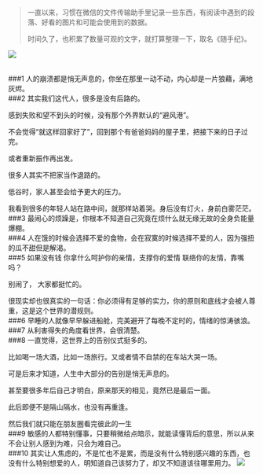 >一直以来，习惯在微信的文件传输助手里记录一些东西，有阅读中遇到的段落、好看的图片和可能会使用到的数据。
>
>时间久了，也积累了数量可观的文字，就打算整理一下，取名《随手纪》。

![](https://upload-images.jianshu.io/upload_images/6943526-c52f03b439a72cd0.gif?imageMogr2/auto-orient/strip)

<br/>
###1
人的崩溃都是悄无声息的，你坐在那里一动不动，内心却是一片狼藉，满地灰烬。
<br/>
###2
其实我们这代人，很多是没有后路的。

感到失败和望不到头的时候，没有那个外界默认的“避风港”。

不会觉得“就这样回家好了”，回到那个有爸爸妈妈的屋子里，把接下来的日子过完。

或者重新振作再出发。

很多人其实不把家当作退路的。

低谷时，家人甚至会给予更大的压力。

我看到很多的年轻人站在路中间，就那样站着哭。身后没有灯火，身前白雾茫茫。
<br/>
###3 
最闹心的烦躁是，你根本不知道自己究竟在烦什么就无缘无故的全身负能量爆棚。
<br/>
###4
人在饿的时候会选择不爱的食物，会在寂寞的时候选择不爱的人，因为强扭的瓜不甜但是解渴。
<br/>
###5
如果没有钱 你拿什么呵护你的亲情，支撑你的爱情 联络你的友情，靠嘴吗？

别闹了， 大家都挺忙的。

很现实却也很真实的一句话：你必须得有足够的实力，你的原则和底线才会被人尊重，这是这个世界的潜规则。
<br/>
###6
早睡的人就像早早躲进船舱，完美避开了每晚不定时的，情绪的惊涛骇浪。
<br/>
###7
从利害得失的角度看世界，会很清楚。
<br/>
###8
一直觉得，这世界上的告别仪式挺多的。

比如喝一场大酒，比如一场旅行。又或者情不自禁的在车站大哭一场。

可是后来才知道，人生中大部分的告别是悄无声息的。

甚至要很多年后自己才明白，原来那天的相见，竟然已是最后一面。

此后即便不是隔山隔水，也没有再重逢。

然后我们就只能在朋友圈看完彼此的一生
<br/>
###9
敏感的人都特别懂事，只要稍微给点暗示，就能读懂背后的意思，所以从来不会让别人感到为难，只会为难自己。
<br/>
###10
其实让人焦虑的，不是忙也不是累，而是没有什么特别感兴趣的东西，也没有什么特别想爱的人，明知道自己该努力了，却又不知道该往哪里用力。
![](https://upload-images.jianshu.io/upload_images/6943526-3decbb9378c2a54f.gif?imageMogr2/auto-orient/strip)

